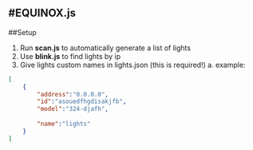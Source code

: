 #EQUINOX.js
---
##Setup
1. Run **scan.js** to automatically generate a list of lights
2. Use **blink.js** to find lights by ip
3. Give lights custom names in lights.json (this is required!)
a. example: 
```json
[
    {
        "address":"0.0.0.0",
        "id":"asouedfhgdisakjfb",
        "model":"324-djafh",
        
        "name":"lights"
    }
]
```
